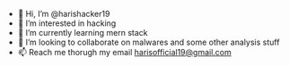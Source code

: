 - 👋 Hi, I’m @harishacker19
- 👀 I’m interested in hacking
- 🌱 I’m currently learning mern stack
- 💞️ I’m looking to collaborate on malwares and some other analysis stuff
- 📫 Reach me thorugh my email harisofficial19@gmail.com
